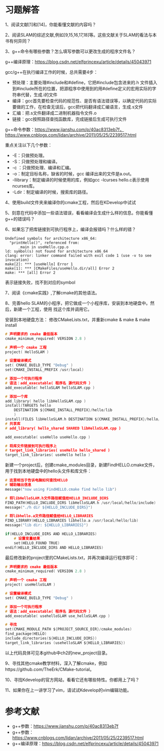 # 习题解答

1、阅读文献[1]和[14]，你能看懂文献的内容吗？

2、阅读SLAM的综述文献,例如[9,15,16,17,18]等。这些文献关于SLAM的看法与本书有何异同？

3、g++命令有哪些参数？怎么填写参数可以更改生成的程序文件名？

g++编译原理：https://blog.csdn.net/elfprincexu/article/details/45043971

gcc/g++在执行编译工作的时候，总共需要4步：

- 预处理：主要处理#include和#define，它把#include包含进来的.h 文件插入到#include所在的位置，把源程序中使用到的用#define定义的宏用实际的字符串代替，生成.i的文件
- 编译：gcc首先要检查代码的规范性、是否有语法错误等，以确定代码的实际要做的工作，在检查无误后，gcc把代码翻译成汇编语言，生成.s文件
- 汇编：把.s文件翻译成二进制机器指令文件.o
- 链接：gcc按照路径查找函数库，完成链接后生成可执行文件

g++命令参数：https://www.jianshu.com/p/40ac8313eb7f，https://www.cnblogs.com/lidan/archive/2011/05/25/2239517.html

重点关注以下几个参数：

- -E：只做预处理。
- -S：只做预处理和编译。
- -c ：只做预处理、编译和汇编。
- -o：制定目标名称，缺省的时候，gcc 编译出来的文件是a.out。
- -llibrary：制定编译的时候使用的库，例如gcc -lcurses hello.c表示使用ncurses库。
-  -Ldir：制定编译的时候，搜索库的路径。

4、使用build文件夹来编译你的cmake工程，然后在KDevelop中试试

5、刻意在代码中添加一些语法错误，看看编译会生成什么样的信息。你能看懂g++的错误吗？

6、如果忘了把库链接到可执行程序上，编译会报错吗？什么样的错？

```terminal
Undefined symbols for architecture x86_64:
  "printHello()", referenced from:
      _main in useHello.cpp.o
ld: symbol(s) not found for architecture x86_64
clang: error: linker command failed with exit code 1 (use -v to see invocation)
make[2]: *** [useHello] Error 1
make[1]: *** [CMakeFiles/useHello.dir/all] Error 2
make: *** [all] Error 2
```
表示链接失败，找不到对应的symbol

7、阅读《cmake实践》,了解cmake的其他语法。

8、完善hello SLAM的小程序，把它做成一个小程序库，安装到本地硬盘中。然后，新建一个工程，使用             找这个库并调用它。

安装到本地硬盘方法：
修改CMakeLists.txt，并重新cmake & make & make install

```c
# 声明要求的 cmake 最低版本
cmake_minimum_required( VERSION 2.8 )

# 声明一个 cmake 工程
project( HelloSLAM )

# 设置编译模式
set( CMAKE_BUILD_TYPE "Debug" )
set(CMAKE_INSTALL_PREFIX /usr/local)

# 添加一个可执行程序
# 语法：add_executable( 程序名 源代码文件 ）
add_executable( helloSLAM helloSLAM.cpp )

# 添加一个库
add_library( hello libHelloSLAM.cpp )
install(TARGETS hello
    DESTINATION ${CMAKE_INSTALL_PREFIX}/hello/lib
    )
install(FILES libHelloSLAM.h DESTINATION ${CMAKE_INSTALL_PREFIX}/hello/include)
# 共享库
# add_library( hello_shared SHARED libHelloSLAM.cpp )

add_executable( useHello useHello.cpp )

# 将库文件链接到可执行程序上
# target_link_libraries( useHello hello_shared )
target_link_libraries( useHello hello )
```

新建一个project后，创建cmake_modules目录，新建FindHELLO.cmake文件，用于找到本地硬盘中的hello头文件和库文件：

```c
# 这里相当于告诉电脑如何查找HELLO
# 辅助输出信息
message("now using FindHELLO.cmake find hello lib")

# 将libHelloSLAM.h文件路径赋值给HELLO_INCLUDE_DIRS
FIND_PATH(HELLO_INCLUDE_DIRS libHelloSLAM.h /usr/local/hello/include)
message("./h dir ${HELLO_INCLUDE_DIRS}")

# 将libhello.a文件路径赋值给HELLO_LIBRARIES
FIND_LIBRARY(HELLO_LIBRARIES libhello.a /usr/local/hello/lib)
message("lib dir: ${HELLO_LIBRARIES}")

if(HELLO_INCLUDE_DIRS AND HELLO_LIBRARIES)
    # 设置变量结果
    set(HELLO_FOUND TRUE)
endif(HELLO_INCLUDE_DIRS AND HELLO_LIBRARIES)
```

最后修改新的project里的CMakeLists.txt，并再次编译运行程序即可：

```c
# 声明要求的 cmake 最低版本
cmake_minimum_required( VERSION 2.8 )

# 声明一个 cmake 工程
project( useHelloSLAM )

# 设置编译模式
set( CMAKE_BUILD_TYPE "Debug" )

# 添加一个可执行程序
# 语法：add_executable( 程序名 源代码文件 ）
add_executable( usehelloSLAM use_helloSLAM.cpp )

# 寻找
set(CMAKE_MODULE_PATH ${PROJECT_SOURCE_DIR}/cmake_modules)
find_package(HELLO)
include_directories(${HELLO_INCLUDE_DIRS})
target_link_libraries (usehelloSLAM ${HELLO_LIBRARIES})
```

以上代码具体可见本github中ch2的new_project目录。

9、寻找其他cmake教学材料，深入了解cmake，例如https://github.com/TheErk/CMake-tutorial。

10、寻找Kdevelop的官方网站，看看它还有哪些特性。你都用上了吗？

11、如果你在上一讲学习了vim，请试试Kdevelop的vim编辑功能。                       





# 参考文献

- g++参数：https://www.jianshu.com/p/40ac8313eb7f
- g++参数：https://www.cnblogs.com/lidan/archive/2011/05/25/2239517.html
- g++编译原理：https://blog.csdn.net/elfprincexu/article/details/45043971